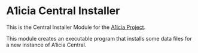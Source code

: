 # A1icia Central Installer

This is the Central Installer Module for the [A1icia Project](https://github.com/markhull/A1icia).

This module creates an executable program that installs some data files for a new instance of A1icia Central.
